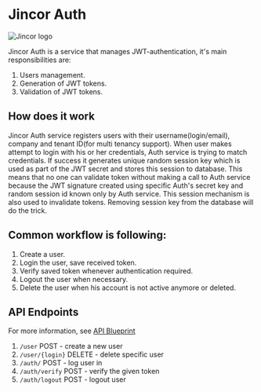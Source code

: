 # Jincor Auth
![Jincor logo](https://raw.githubusercontent.com/JincorTech/backend-auth/master/Logo.png)

Jincor Auth is a service that manages JWT-authentication, it's main responsibilities are:

1. Users management.
2. Generation of JWT tokens.
3. Validation of JWT tokens.

## How does it work
Jincor Auth service registers users with their username(login/email), company and tenant ID(for multi tenancy support).
When user makes attempt to login with his or her credentials, Auth service is trying to match credentials. If success
it generates unique random session key which is used as part of the JWT secret and stores this session to database. This means
that no one can validate token without making a call to Auth service because the JWT signature created using specific Auth's
secret key and random session id known only by Auth service.
This session mechanism is also used to invalidate tokens. Removing session key from the database will do the trick.


## Common workflow is following:

1. Create a user.
2. Login the user, save received token.
3. Verify saved token whenever authentication required.
4. Logout the user when necessary.
5. Delete the user when his account is not active anymore or deleted.


## API Endpoints
For more information, see [API Blueprint](./apiary.apib)

1. `/user` POST - create a new user
2. `/user/{login}` DELETE - delete specific user
3. `/auth/` POST - log user in
4. `/auth/verify` POST - verify the given token
5. `/auth/logout` POST - logout user
